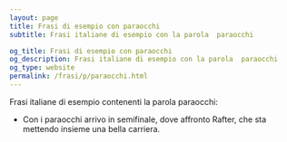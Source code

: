 ```yaml
---
layout: page
title: Frasi di esempio con paraocchi 
subtitle: Frasi italiane di esempio con la parola  paraocchi

og_title: Frasi di esempio con paraocchi 
og_description: Frasi italiane di esempio con la parola  paraocchi
og_type: website
permalink: /frasi/p/paraocchi.html
---
```


Frasi italiane di esempio contenenti la parola paraocchi:


- Con i paraocchi arrivo in semifinale, dove affronto Rafter, che sta mettendo insieme una bella carriera.
